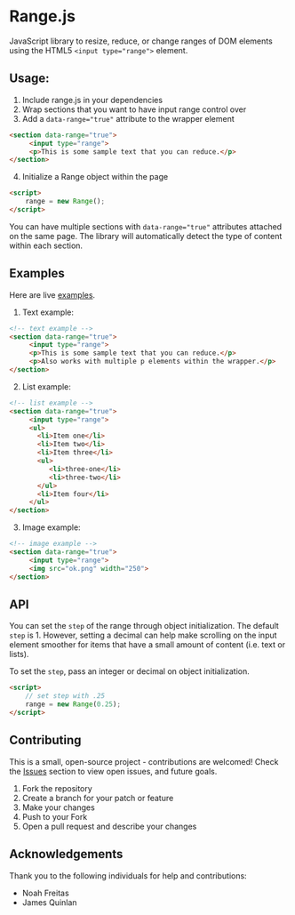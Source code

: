 # Range.js

JavaScript library to resize, reduce, or change ranges of DOM elements using the HTML5 `<input type="range">` element.

## Usage:

1. Include range.js in your dependencies
2. Wrap sections that you want to have input range control over
3. Add a `data-range="true"` attribute to the wrapper element

  ```html
  <section data-range="true">
       <input type="range">
       <p>This is some sample text that you can reduce.</p>
  </section>
  ```

4. Initialize a Range object within the page

  ```html
  <script>
      range = new Range();
  </script>
  ```

You can have multiple sections with `data-range="true"` attributes attached on the same page. The library will automatically detect the type of content within each section.


## Examples

Here are live [examples](http://kylesb.github.io/range.js/).

1. Text example:

  ```html
  <!-- text example -->
  <section data-range="true">
       <input type="range">
       <p>This is some sample text that you can reduce.</p>
       <p>Also works with multiple p elements within the wrapper.</p>
  </section>
  ```
2. List example:

  ```html
  <!-- list example -->
  <section data-range="true">
       <input type="range">
       <ul>
         <li>Item one</li>
         <li>Item two</li>
         <li>Item three</li>
         <ul>
            <li>three-one</li>
            <li>three-two</li>
         </ul>
         <li>Item four</li>
       </ul>
  </section>
  ```

3. Image example:

  ```html
  <!-- image example -->
  <section data-range="true">
       <input type="range">
       <img src="ok.png" width="250">
  </section>
  ```


## API

You can set the `step` of the range through object initialization. The default `step` is 1. However, setting a decimal can help make scrolling on the input element smoother for items that have a small amount of content (i.e. text or lists).

To set the `step`, pass an integer or decimal on object initialization.

```html
<script>
    // set step with .25
    range = new Range(0.25);
</script>
```


## Contributing

This is a small, open-source project - contributions are welcomed! Check the  [Issues](https://github.com/kylesb/range.js/issues) section to view open issues, and future goals.

  1. Fork the repository
  2. Create a branch for your patch or feature
  3. Make your changes
  4. Push to your Fork
  5. Open a pull request and describe your changes


## Acknowledgements

Thank you to the following individuals for help and contributions:
  * Noah Freitas
  * James Quinlan
